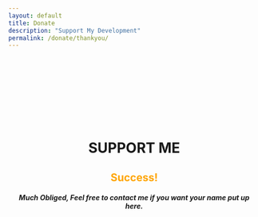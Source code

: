 ```yaml
---
layout: default
title: Donate
description: "Support My Development"
permalink: /donate/thankyou/
---
```

<header class="w3-panel w3-center w3-opacity" style="padding:128px 16px">
  <h1 class="w3-jumbo">SUPPORT ME</h1>
  <h2 style="color:orange;">Success!</h2>
  <h5 class="w3-text-green">Much Obliged, Feel free to contact me if you want your name put up here.</h5>
</header>
